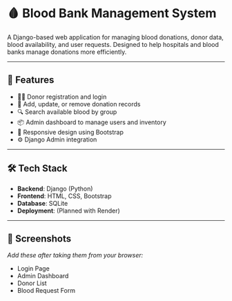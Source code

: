# 🩸 Blood Bank Management System

A Django-based web application for managing blood donations, donor data, blood availability, and user requests. Designed to help hospitals and blood banks manage donations more efficiently.

---

## 🚀 Features

- 🧑‍💼 Donor registration and login  
- 📝 Add, update, or remove donation records  
- 🔍 Search available blood by group  
- 📦 Admin dashboard to manage users and inventory  
- 📱 Responsive design using Bootstrap  
- ⚙️ Django Admin integration  

---

## 🛠️ Tech Stack

- **Backend**: Django (Python)  
- **Frontend**: HTML, CSS, Bootstrap  
- **Database**: SQLite  
- **Deployment**: (Planned with Render)

---

## 📸 Screenshots

_Add these after taking them from your browser:_

- Login Page  
- Admin Dashboard  
- Donor List  
- Blood Request Form

